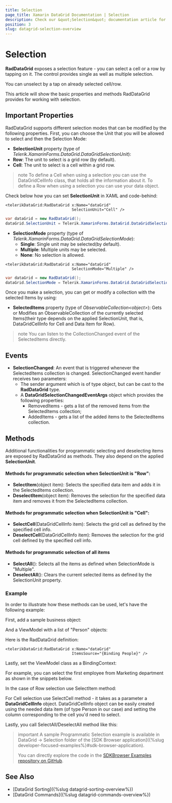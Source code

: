 ```yaml
---
title: Selection
page_title: Xamarin DataGrid Documentation | Selection
description: Check our &quot;Selection&quot; documentation article for Telerik DataGrid for Xamarin control.
position: 3
slug: datagrid-selection-overview
---
```


# Selection #

**RadDataGrid** exposes a selection feature - you can select a cell or a row by tapping on it. The control provides single as well as multiple selection.

You can unselect by a tap on already selected cell/row.

This article will show the basic properties and methods RadDataGrid provides for working with selection.

## Important Properties

RadDataGrid supports different selection modes that can be modified by the following properties. First, you can choose the Unit that you will be allowed to select and then the Selection Mode:

* **SelectionUnit** property (type of *Telerik.XamarinForms.DataGrid.DataGridSelectionUnit*):
 * **Row**: The unit to select is a grid row (by default).
 * **Cell**: The unit to select is a cell within a grid row.
 
>note To define a Cell when using a selection you can use the DataGridCellInfo class, that holds all the information about it. To define a Row when using a selection you can use your data object.

Check below how you can set **SelectionUnit** in XAML and code-behind:

```XAML
<telerikDataGrid:RadDataGrid x:Name="dataGrid"
							 SelectionUnit="Cell" />
```
```C#
var dataGrid = new RadDataGrid();
dataGrid.SelectionUnit = Telerik.XamarinForms.DataGrid.DataGridSelectionUnit.Cell;
```

* **SelectionMode** property (type of *Telerik.XamarinForms.DataGrid.DataGridSelectionMode*):
  * **Single**: Single unit may be selected(by default).
  * **Multiple**: Multiple units may be selected.
  * **None**: No selection is allowed.
  
```XAML
<telerikDataGrid:RadDataGrid x:Name="dataGrid"
							 SelectionMode="Multiple" />
```
```C#
var dataGrid = new RadDataGrid();
dataGrid.SelectionMode = Telerik.XamarinForms.DataGrid.DataGridSelectionMode.Multiple;
```
  
Once you make a selection, you can get or modify a collection with the selected Items by using:

* **SelectedItems** property (type of *ObservableCollection&lt;object&gt;*): Gets or Modifies an ObservableCollection of the currently selected Items(their type depends on the applied SelectionUnit, that is, DataGridCellInfo for Cell and Data Item for Row).

>note You can listen to the CollectionChanged event of the SelectedItems directly.

## Events

- **SelectionChanged**: An event that is triggered whenever the SelectedItems collection is changed. SelectionChanged event handler receives two parameters:
	* The sender argument which is of type object, but can be cast to the __RadDataGrid__ type.
	* A __DataGridSelectionChangedEventArgs__ object which provides the following properties:
		- RemovedItems - gets a list of the removed items from the SelectedItems collection;
		- AddedItems - gets a list of the added items to the SelectedItems collection.

## Methods

Additional functionalities for programmatic selecting and deselecting items are exposed by RadDataGrid as methods. They also depend on the applied **SelectionUnit**.

#### Methods for programmatic selection when SelectionUnit is "Row":

* **SelectItem**(object item): Selects the specified data item and adds it in the SelectedItems collection.
* **DeselectItem**(object item): Removes the selection for the specified data item and removes it from the SelectedItems collection.

#### Methods for programmatic selection when SelectionUnit is "Cell":

* **SelectCell**(DataGridCellInfo item): Selects the grid cell as defined by the specified cell info.
* **DeselectCell**(DataGridCellInfo item): Removes the selection for the grid cell defined by the specified cell info.

#### Methods for programmatic selection of all items

* **SelectAll**(): Selects all the items as defined when SelectionMode is "Multiple".
* **DeselectAll**(): Clears the current selected items as defined by the SelectionUnit property.

### Example
In order to illustrate how these methods can be used, let's have the following example:

First, add a sample business object:

<snippet id='datagrid-selection-object' />

And a ViewModel with a list of "Person" objects:

<snippet id='datagrid-grouping-propertygroupdescriptor-viewmodel' />

Here is the RadDataGrid definition:

```XAML
<telerikDataGrid:RadDataGrid x:Name="dataGrid"
							 ItemsSource="{Binding People}" />
```

Lastly, set the ViewModel class as a BindingContext:

<snippet id='datagrid-selection-setvm' />

For example, you can select the first employee from Marketing department as shown in the snippets below.

In the case of Row selection use SelectItem method:

<snippet id='datagrid-selection-selectitem' />

For Cell selection use SelectCell method - it takes as a parameter a **DataGridCellInfo** object. DataGridCellInfo object can be easily created using the needed data item (of type Person in our case) and setting the column corresponding to the cell you'd need to select.

<snippet id='datagrid-selection-selectcell' />

Lastly, you call SelectAll/DeselectAll method like this:

<snippet id='datagrid-selection-selectall' />

>important A sample Programmatic Selection example is available in DataGrid -> Selection folder of the [SDK Browser application]({%slug developer-focused-examples%}#sdk-browser-application).
>
>You can directly explore the code in the [SDKBrowser Examples repository on GitHub](https://github.com/telerik/xamarin-forms-sdk/tree/master/XamarinSDK/SDKBrowser/SDKBrowser/Examples/DataGridControl/SelectionCategory/ProgrammaticSelectionExample).

## See Also

* [DataGrid Sorting]({%slug datagrid-sorting-overview%})
* [DataGrid Commands]({%slug datagrid-commands-overview%})
